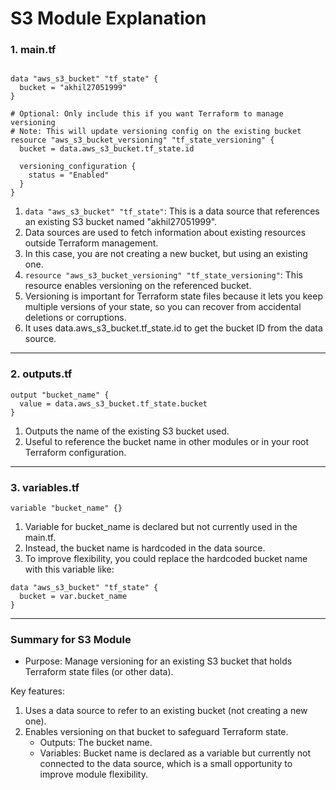 # S3 Module Explanation

### 1. main.tf
```hcl

data "aws_s3_bucket" "tf_state" {
  bucket = "akhil27051999"
}

# Optional: Only include this if you want Terraform to manage versioning
# Note: This will update versioning config on the existing bucket
resource "aws_s3_bucket_versioning" "tf_state_versioning" {
  bucket = data.aws_s3_bucket.tf_state.id

  versioning_configuration {
    status = "Enabled"
  }
}
```

1. `data "aws_s3_bucket" "tf_state"`: This is a data source that references an existing S3 bucket named "akhil27051999".
2. Data sources are used to fetch information about existing resources outside Terraform management.
3. In this case, you are not creating a new bucket, but using an existing one.
4. `resource "aws_s3_bucket_versioning" "tf_state_versioning"`: This resource enables versioning on the referenced bucket.
5. Versioning is important for Terraform state files because it lets you keep multiple versions of your state, so you can recover from accidental deletions or corruptions.
6. It uses data.aws_s3_bucket.tf_state.id to get the bucket ID from the data source.

---

### 2. outputs.tf

```hcl
output "bucket_name" {
  value = data.aws_s3_bucket.tf_state.bucket
}
```
1. Outputs the name of the existing S3 bucket used.
2. Useful to reference the bucket name in other modules or in your root Terraform configuration.

---

### 3. variables.tf
```hcl
variable "bucket_name" {}
```

1. Variable for bucket_name is declared but not currently used in the main.tf.
2. Instead, the bucket name is hardcoded in the data source.
3. To improve flexibility, you could replace the hardcoded bucket name with this variable like:

```hcl
data "aws_s3_bucket" "tf_state" {
  bucket = var.bucket_name
}
```
---

### Summary for S3 Module

- Purpose: Manage versioning for an existing S3 bucket that holds Terraform state files (or other data).
  
Key features:
1. Uses a data source to refer to an existing bucket (not creating a new one).
2. Enables versioning on that bucket to safeguard Terraform state.
   - Outputs: The bucket name.
   - Variables: Bucket name is declared as a variable but currently not connected to the data source, which is a small opportunity to improve module flexibility.

